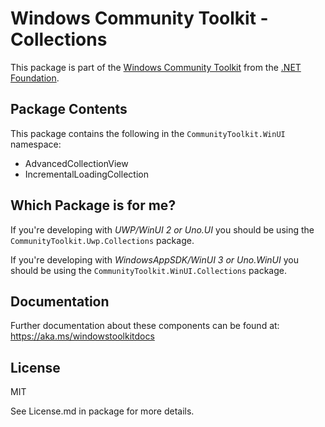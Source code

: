 
# Windows Community Toolkit - Collections

This package is part of the [Windows Community Toolkit](https://aka.ms/toolkit/windows) from the [.NET Foundation](https://dotnetfoundation.org).

## Package Contents

This package contains the following in the `CommunityToolkit.WinUI` namespace:

- AdvancedCollectionView
- IncrementalLoadingCollection

## Which Package is for me?

If you're developing with _UWP/WinUI 2 or Uno.UI_ you should be using the `CommunityToolkit.Uwp.Collections` package.

If you're developing with _WindowsAppSDK/WinUI 3 or Uno.WinUI_ you should be using the `CommunityToolkit.WinUI.Collections` package.

## Documentation

Further documentation about these components can be found at: https://aka.ms/windowstoolkitdocs

## License

MIT

See License.md in package for more details.
